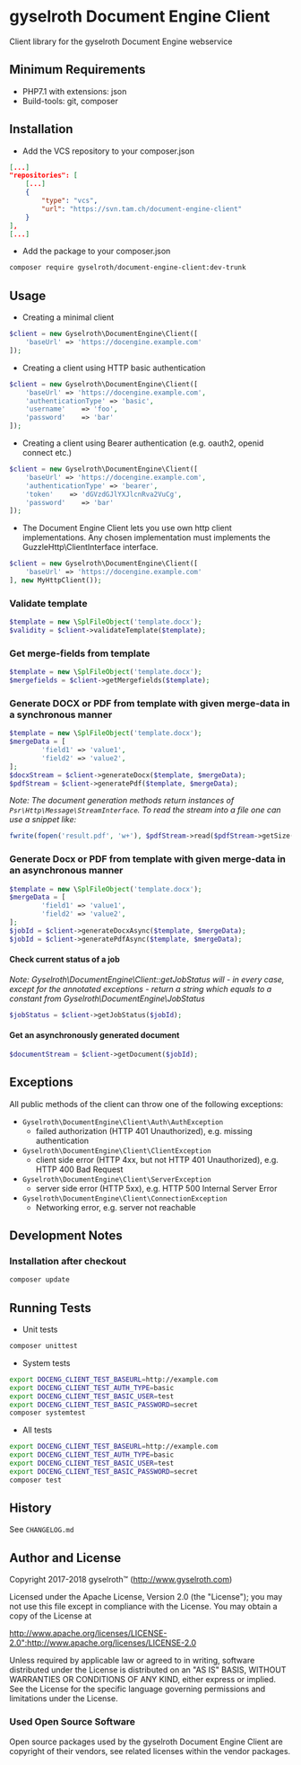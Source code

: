 gyselroth Document Engine Client
================================

Client library for the gyselroth Document Engine webservice


Minimum Requirements
--------------------

* PHP7.1 with extensions: json
* Build-tools: git, composer


Installation
------------
* Add the VCS repository to your composer.json

```json
[...]
"repositories": [
    [...]
    {
        "type": "vcs",
        "url": "https://svn.tam.ch/document-engine-client"
    }
],
[...]
```

* Add the package to your composer.json
```sh
composer require gyselroth/document-engine-client:dev-trunk
```


Usage
-----
* Creating a minimal client
```php
$client = new Gyselroth\DocumentEngine\Client([
    'baseUrl' => 'https://docengine.example.com'
]);
```

* Creating a client using HTTP basic authentication
```php
$client = new Gyselroth\DocumentEngine\Client([
    'baseUrl' => 'https://docengine.example.com',
    'authenticationType' => 'basic',
    'username'    => 'foo',
    'password'    => 'bar'
]);
```

* Creating a client using Bearer authentication (e.g. oauth2, openid connect etc.)
```php
$client = new Gyselroth\DocumentEngine\Client([
    'baseUrl' => 'https://docengine.example.com',
    'authenticationType' => 'bearer',
    'token'    => 'dGVzdGJlYXJlcnRva2VuCg',
    'password'    => 'bar'
]);
```

* The Document Engine Client lets you use own http client implementations. Any chosen implementation must implements the GuzzleHttp\ClientInterface interface.
```php
$client = new Gyselroth\DocumentEngine\Client([
    'baseUrl' => 'https://docengine.example.com'
], new MyHttpClient());
```


### Validate template
```php
$template = new \SplFileObject('template.docx');
$validity = $client->validateTemplate($template);
```


### Get merge-fields from template
```php
$template = new \SplFileObject('template.docx');
$mergefields = $client->getMergefields($template);
```


### Generate DOCX or PDF from template with given merge-data in a synchronous manner
```php
$template = new \SplFileObject('template.docx');
$mergeData = [
        'field1' => 'value1',
        'field2' => 'value2',
];
$docxStream = $client->generateDocx($template, $mergeData);
$pdfStream = $client->generatePdf($template, $mergeData);
```

*Note: The document generation methods return instances of `Psr\Http\Message\StreamInterface`. To read the stream into a file one can use a snippet like:*
```php
fwrite(fopen('result.pdf', 'w+'), $pdfStream->read($pdfStream->getSize()));
```


### Generate Docx or PDF from template with given merge-data in an asynchronous manner
```php
$template = new \SplFileObject('template.docx');
$mergeData = [
        'field1' => 'value1',
        'field2' => 'value2',
];
$jobId = $client->generateDocxAsync($template, $mergeData);
$jobId = $client->generatePdfAsync($template, $mergeData);
```


#### Check current status of a job
*Note: Gyselroth\DocumentEngine\Client::getJobStatus will - in every case, except for the annotated exceptions - return a string which equals to a constant from Gyselroth\DocumentEngine\JobStatus*
```php
$jobStatus = $client->getJobStatus($jobId);
```


#### Get an asynchronously generated document
```php
$documentStream = $client->getDocument($jobId);
```


Exceptions
----------
All public methods of the client can throw one of the following exceptions:
* `Gyselroth\DocumentEngine\Client\Auth\AuthException`
  * failed authorization (HTTP 401 Unauthorized), e.g. missing authentication
* `Gyselroth\DocumentEngine\Client\ClientException`
  * client side error (HTTP 4xx, but not HTTP 401 Unauthorized), e.g. HTTP 400 Bad Request
* `Gyselroth\DocumentEngine\Client\ServerException`
  * server side error (HTTP 5xx), e.g. HTTP 500 Internal Server Error
* `Gyselroth\DocumentEngine\Client\ConnectionException`
  * Networking error, e.g. server not reachable


Development Notes
-----------------

### Installation after checkout

```sh
composer update
```


Running Tests
-------------

* Unit tests
```sh
composer unittest
```

* System tests
```sh
export DOCENG_CLIENT_TEST_BASEURL=http://example.com
export DOCENG_CLIENT_TEST_AUTH_TYPE=basic
export DOCENG_CLIENT_TEST_BASIC_USER=test
export DOCENG_CLIENT_TEST_BASIC_PASSWORD=secret
composer systemtest
```

* All tests
```sh
export DOCENG_CLIENT_TEST_BASEURL=http://example.com
export DOCENG_CLIENT_TEST_AUTH_TYPE=basic
export DOCENG_CLIENT_TEST_BASIC_USER=test
export DOCENG_CLIENT_TEST_BASIC_PASSWORD=secret
composer test
```


History
-------

See `CHANGELOG.md`


Author and License
------------------

Copyright 2017-2018 gyselroth™ (http://www.gyselroth.com)

Licensed under the Apache License, Version 2.0 (the "License");
you may not use this file except in compliance with the License.
You may obtain a copy of the License at

http://www.apache.org/licenses/LICENSE-2.0":http://www.apache.org/licenses/LICENSE-2.0

Unless required by applicable law or agreed to in writing, software
distributed under the License is distributed on an "AS IS" BASIS,
WITHOUT WARRANTIES OR CONDITIONS OF ANY KIND, either express or implied.
See the License for the specific language governing permissions and
limitations under the License. 


### Used Open Source Software

Open source packages used by the gyselroth Document Engine Client are copyright of their vendors, see related licenses within
the vendor packages.
